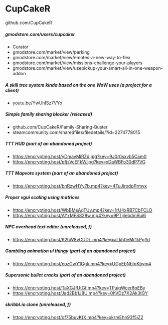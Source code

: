 # CupCakeR

github.com/CupCakeR

##### gmodstore.com/users/cupcaker
- Curator
- gmodstore.com/market/view/parking
- gmodstore.com/market/view/emotes-a-new-way-to-flex
- gmodstore.com/market/view/missions-challenge-your-players
- gmodstore.com/market/view/usepickup-your-smart-all-in-one-weapon-addon

##### A skill tree system kinda based on the one WoW uses (a project for a client)
- youtu.be/YwUhISz7VYo

##### Simple family sharing blocker (released)
- github.com/CupCakeR/Family-Sharing-Buster
- steamcommunity.com/sharedfiles/filedetails/?id=2274778015

##### TTT HUD (part of an abandoned project)
- https://encrypting.host/yDmavMiRZd.jpg?key=9J0r0sxvb5Cam0
- https://encrypting.host/pfjsVcEFkW.jpg?key=xDaWBFo30dP7VG

##### TTT Mapvote system (part of an abandoned project)
- https://encrypting.host/bnRzwHYy7b.mp4?key=4TuJirodpPrmyx

##### Proper vgui scaling using matrices  
- https://encrypting.host/WbBMsAqTUy.mp4?key=1rU4xRB7CbFCLO
- https://encrypting.host/AYxMES828w.mp4?key=9PTijlebdmRuj6

##### NPC overhead text editor (unreleased, f)
- https://encrypting.host/92hW8yCUDL.mp4?key=aLkh0eMr1kPgYd

##### Gambling animation ui thingy (part of an abandoned project)
- https://encrypting.host/eozCwY1Ggk.mp4?key=UGpEbNbIpKbym4

##### Supersonic bullet cracks (part of an abandoned project)
- https://encrypting.host/TaXGJfUtGf.mp4?key=TPuigWcer8pEBy
- https://encrypting.host/Jad2Bb1J8U.mp4?key=0hVDz7X2Ak3tGY

##### skribbl.io clone (unreleased, f)
- https://encrypting.host/of75buvKtX.mp4?key=xkrmEhn93f5jZ2
